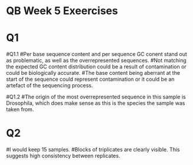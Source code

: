 # QB Week 5 Exeercises


# Q1

#Q1.1
#Per base sequence content and per sequence GC conent stand out as problematic, as well as the overrepresented sequences. 
#Not matching the expected GC content distribution could be a result of contamination or could be biologically accurate. 
#The base content being aberrant at the start of the sequence could represent contamination or it could be an artefact of the sequencing process. 

#Q1.2 
#The origin of the most overrepresented sequence in this sample is Drosophila, which does make sense as this  is the species the sample was taken from.


# Q2

#I would keep 15 samples.
#Blocks of triplicates are clearly visible. This suggests high consistency between replicates. 
